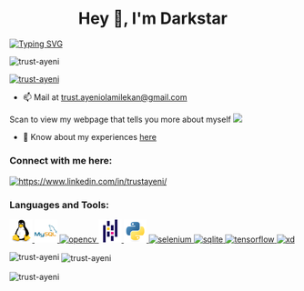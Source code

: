 <h1 align="center">Hey  👋, I'm Darkstar</h1>

[![Typing SVG](https://readme-typing-svg.herokuapp.com?font=consolas&color=%234DF79A&height=30&lines=Cyber+Analyst+by+Day;Hacker+at+Night;Turning+Complexity+into+Simplicity)](https://git.io/typing-svg)

<p align="left"> <img src="https://komarev.com/ghpvc/?username=trust-ayeni&label=Profile%20views&color=0e75b6&style=flat" alt="trust-ayeni" /> </p>

<p align="left"> <a href="https://github.com/ryo-ma/github-profile-trophy"><img src="https://github-profile-trophy.vercel.app/?username=trust-ayeni" alt="trust-ayeni" /></a> </p>


- 📫 Mail at trust.ayeniolamilekan@gmail.com
 
 
 Scan to view my webpage that tells you more about myself
![](https://user-images.githubusercontent.com/96830808/215877523-da8d76cb-bb03-4c05-bbd1-70318636461a.png)

- 📄 Know about my experiences [here](oops)


<h3 align="left">Connect with me here:</h3>
<p align="left">
<a href="https://www.linkedin.com/in/trustayeni/" target="blank"><img align="center" src="https://raw.githubusercontent.com/rahuldkjain/github-profile-readme-generator/master/src/images/icons/Social/linked-in-alt.svg" alt="https://www.linkedin.com/in/trustayeni/" height="30" width="40" /></a>
</p>

<h3 align="left">Languages and Tools:</h3>
<p align="left"> <a href="https://www.linux.org/" target="_blank" rel="noreferrer"> <img src="https://raw.githubusercontent.com/devicons/devicon/master/icons/linux/linux-original.svg" alt="linux" width="40" height="40"/> </a> <a href="https://www.mysql.com/" target="_blank" rel="noreferrer"> <img src="https://raw.githubusercontent.com/devicons/devicon/master/icons/mysql/mysql-original-wordmark.svg" alt="mysql" width="40" height="40"/> </a> <a href="https://opencv.org/" target="_blank" rel="noreferrer"> <img src="https://www.vectorlogo.zone/logos/opencv/opencv-icon.svg" alt="opencv" width="40" height="40"/> </a> <a href="https://pandas.pydata.org/" target="_blank" rel="noreferrer"> <img src="https://raw.githubusercontent.com/devicons/devicon/2ae2a900d2f041da66e950e4d48052658d850630/icons/pandas/pandas-original.svg" alt="pandas" width="40" height="40"/> </a> <a href="https://www.python.org" target="_blank" rel="noreferrer"> <img src="https://raw.githubusercontent.com/devicons/devicon/master/icons/python/python-original.svg" alt="python" width="40" height="40"/> </a> <a href="https://www.selenium.dev" target="_blank" rel="noreferrer"> <img src="https://raw.githubusercontent.com/detain/svg-logos/780f25886640cef088af994181646db2f6b1a3f8/svg/selenium-logo.svg" alt="selenium" width="40" height="40"/> </a> <a href="https://www.sqlite.org/" target="_blank" rel="noreferrer"> <img src="https://www.vectorlogo.zone/logos/sqlite/sqlite-icon.svg" alt="sqlite" width="40" height="40"/> </a> <a href="https://www.tensorflow.org" target="_blank" rel="noreferrer"> <img src="https://www.vectorlogo.zone/logos/tensorflow/tensorflow-icon.svg" alt="tensorflow" width="40" height="40"/> </a> <a href="https://www.torproject.org/download/" target="_blank" rel="noreferrer"> <img src="https://www.vectorlogo.zone/logos/torproject/torproject-ar21.svg" alt="xd" width="40" height="40"/> </a> </p>

<p><img align="left" src="https://github-readme-stats.vercel.app/api/top-langs?username=trust-ayeni&show_icons=true&locale=en&layout=compact" alt="trust-ayeni" /></p>

<p>&nbsp;<img align="center" src="https://github-readme-stats.vercel.app/api?username=trust-ayeni&show_icons=true&locale=en" alt="trust-ayeni" /></p>

<p><img align="center" src="https://github-readme-streak-stats.herokuapp.com/?user=trust-ayeni&" alt="trust-ayeni" /></p>

